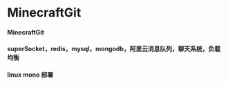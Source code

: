 # MinecraftGit
#### MinecraftGit
#### superSocket，redis，mysql，mongodb，阿里云消息队列，聊天系统，负载均衡
#### linux mono 部署
